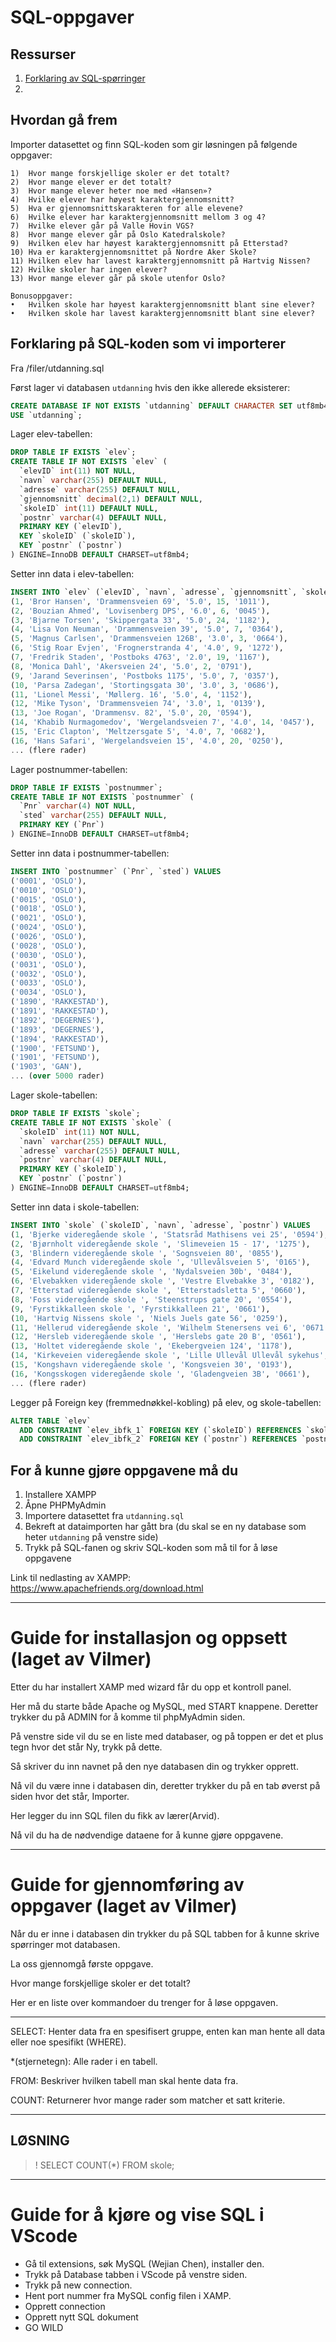 # SQL-oppgaver

## Ressurser

1. [Forklaring av SQL-spørringer](https://docs.google.com/presentation/d/1QSET-BMSjlRSdELPgQuFouzDmxIH3SE9/edit?usp=sharing&ouid=104056741787912897114&rtpof=true&sd=true)
1. 

## Hvordan gå frem

Importer datasettet og finn SQL-koden som gir løsningen på følgende oppgaver:

``` 
1)	Hvor mange forskjellige skoler er det totalt?
2)	Hvor mange elever er det totalt?
3)	Hvor mange elever heter noe med «Hansen»?
4)	Hvilke elever har høyest karaktergjennomsnitt?
5)	Hva er gjennomsnittskarakteren for alle elevene?
6)	Hvilke elever har karaktergjennomsnitt mellom 3 og 4?
7)	Hvilke elever går på Valle Hovin VGS?	
8)	Hvor mange elever går på Oslo Katedralskole?
9)	Hvilken elev har høyest karaktergjennomsnitt på Etterstad?
10)	Hva er karaktergjennomsnittet på Nordre Aker Skole?
11)	Hvilken elev har lavest karaktergjennomsnitt på Hartvig Nissen?
12)	Hvilke skoler har ingen elever?
13)	Hvor mange elever går på skole utenfor Oslo?

Bonusoppgaver:
•	Hvilken skole har høyest karaktergjennomsnitt blant sine elever?
•	Hvilken skole har lavest karaktergjennomsnitt blant sine elever?
```

## Forklaring på SQL-koden som vi importerer

Fra /filer/utdanning.sql

Først lager vi databasen `utdanning` hvis den ikke allerede eksisterer:

```sql
CREATE DATABASE IF NOT EXISTS `utdanning` DEFAULT CHARACTER SET utf8mb4 COLLATE utf8mb4_general_ci;
USE `utdanning`;
```

Lager elev-tabellen:
```sql
DROP TABLE IF EXISTS `elev`;
CREATE TABLE IF NOT EXISTS `elev` (
  `elevID` int(11) NOT NULL,
  `navn` varchar(255) DEFAULT NULL,
  `adresse` varchar(255) DEFAULT NULL,
  `gjennomsnitt` decimal(2,1) DEFAULT NULL,
  `skoleID` int(11) DEFAULT NULL,
  `postnr` varchar(4) DEFAULT NULL,
  PRIMARY KEY (`elevID`),
  KEY `skoleID` (`skoleID`),
  KEY `postnr` (`postnr`)
) ENGINE=InnoDB DEFAULT CHARSET=utf8mb4;
```

Setter inn data i elev-tabellen:
```sql
INSERT INTO `elev` (`elevID`, `navn`, `adresse`, `gjennomsnitt`, `skoleID`, `postnr`) VALUES
(1, 'Bror Hansen', 'Drammensveien 69', '5.0', 15, '1011'),
(2, 'Bouzian Ahmed', 'Lovisenberg DPS', '6.0', 6, '0045'),
(3, 'Bjarne Torsen', 'Skippergata 33', '5.0', 24, '1182'),
(4, 'Lisa Von Neuman', 'Drammensveien 39', '5.0', 7, '0364'),
(5, 'Magnus Carlsen', 'Drammensveien 126B', '3.0', 3, '0664'),
(6, 'Stig Roar Evjen', 'Frognerstranda 4', '4.0', 9, '1272'),
(7, 'Fredrik Staden', 'Postboks 4763', '2.0', 19, '1167'),
(8, 'Monica Dahl', 'Akersveien 24', '5.0', 2, '0791'),
(9, 'Jarand Severinsen', 'Postboks 1175', '5.0', 7, '0357'),
(10, 'Parsa Zadegan', 'Stortingsgata 30', '3.0', 3, '0686'),
(11, 'Lionel Messi', 'Møllerg. 16', '5.0', 4, '1152'),
(12, 'Mike Tyson', 'Drammensveien 74', '3.0', 1, '0139'),
(13, 'Joe Rogan', 'Drammensv. 82', '5.0', 20, '0594'),
(14, 'Khabib Nurmagomedov', 'Wergelandsveien 7', '4.0', 14, '0457'),
(15, 'Eric Clapton', 'Meltzersgate 5', '4.0', 7, '0682'),
(16, 'Hans Safari', 'Wergelandsveien 15', '4.0', 20, '0250'),
... (flere rader)
``` 

Lager postnummer-tabellen:
```sql
DROP TABLE IF EXISTS `postnummer`;
CREATE TABLE IF NOT EXISTS `postnummer` (
  `Pnr` varchar(4) NOT NULL,
  `sted` varchar(255) DEFAULT NULL,
  PRIMARY KEY (`Pnr`)
) ENGINE=InnoDB DEFAULT CHARSET=utf8mb4;
```


Setter inn data i postnummer-tabellen:
```sql
INSERT INTO `postnummer` (`Pnr`, `sted`) VALUES
('0001', 'OSLO'),
('0010', 'OSLO'),
('0015', 'OSLO'),
('0018', 'OSLO'),
('0021', 'OSLO'),
('0024', 'OSLO'),
('0026', 'OSLO'),
('0028', 'OSLO'),
('0030', 'OSLO'),
('0031', 'OSLO'),
('0032', 'OSLO'),
('0033', 'OSLO'),
('0034', 'OSLO'),
('1890', 'RAKKESTAD'),
('1891', 'RAKKESTAD'),
('1892', 'DEGERNES'),
('1893', 'DEGERNES'),
('1894', 'RAKKESTAD'),
('1900', 'FETSUND'),
('1901', 'FETSUND'),
('1903', 'GAN'),
... (over 5000 rader)
```


Lager skole-tabellen:
```sql
DROP TABLE IF EXISTS `skole`;
CREATE TABLE IF NOT EXISTS `skole` (
  `skoleID` int(11) NOT NULL,
  `navn` varchar(255) DEFAULT NULL,
  `adresse` varchar(255) DEFAULT NULL,
  `postnr` varchar(4) DEFAULT NULL,
  PRIMARY KEY (`skoleID`),
  KEY `postnr` (`postnr`)
) ENGINE=InnoDB DEFAULT CHARSET=utf8mb4;

```


Setter inn data i skole-tabellen:
```sql
INSERT INTO `skole` (`skoleID`, `navn`, `adresse`, `postnr`) VALUES
(1, 'Bjerke videregående skole ', 'Statsråd Mathisens vei 25', '0594'),
(2, 'Bjørnholt videregående skole ', 'Slimeveien 15 - 17', '1275'),
(3, 'Blindern videregående skole ', 'Sognsveien 80', '0855'),
(4, 'Edvard Munch videregående skole ', 'Ullevålsveien 5', '0165'),
(5, 'Eikelund videregående skole ', 'Nydalsveien 30b', '0484'),
(6, 'Elvebakken videregående skole ', 'Vestre Elvebakke 3', '0182'),
(7, 'Etterstad videregående skole ', 'Etterstadsletta 5', '0660'),
(8, 'Foss videregående skole ', 'Steenstrups gate 20', '0554'),
(9, 'Fyrstikkalleen skole ', 'Fyrstikkalleen 21', '0661'),
(10, 'Hartvig Nissens skole ', 'Niels Juels gate 56', '0259'),
(11, 'Hellerud videregående skole ', 'Wilhelm Stenersens vei 6', '0671'),
(12, 'Hersleb videregående skole ', 'Herslebs gate 20 B', '0561'),
(13, 'Holtet videregående skole ', 'Ekebergveien 124', '1178'),
(14, 'Kirkeveien videregående skole ', 'Lille Ullevål Ullevål sykehus', '0450'),
(15, 'Kongshavn videregående skole ', 'Kongsveien 30', '0193'),
(16, 'Kongsskogen videregående skole ', 'Gladengveien 3B', '0661'),
... (flere rader)
```

Legger på Foreign key (fremmednøkkel-kobling) på elev, og skole-tabellen:
```sql
ALTER TABLE `elev`
  ADD CONSTRAINT `elev_ibfk_1` FOREIGN KEY (`skoleID`) REFERENCES `skole` (`skoleID`),
  ADD CONSTRAINT `elev_ibfk_2` FOREIGN KEY (`postnr`) REFERENCES `postnummer` (`Pnr`);
```


## For å kunne gjøre oppgavene må du

1. Installere XAMPP
1. Åpne PHPMyAdmin
1. Importere datasettet fra `utdanning.sql`
1. Bekreft at dataimporten har gått bra (du skal se en ny database som heter `utdanning` på venstre side)
1. Trykk på SQL-fanen og skriv SQL-koden som må til for å løse oppgavene


 Link til nedlasting av XAMPP: https://www.apachefriends.org/download.html

---
# Guide for installasjon og oppsett (laget av Vilmer)
Etter du har installert XAMP med wizard får du opp et kontroll panel.

Her må du starte både Apache og MySQL, med START knappene. Deretter trykker du på ADMIN for å komme til phpMyAdmin siden.

På venstre side vil du se en liste med databaser, og på toppen er det et plus tegn hvor det står Ny, trykk på dette.

Så skriver du inn navnet på den nye databasen din og trykker opprett.

Nå vil du være inne i databasen din, deretter trykker du på en tab øverst på siden hvor det står, Importer.

Her legger du inn SQL filen du fikk av lærer(Arvid).

Nå vil du ha de nødvendige dataene for å kunne gjøre oppgavene.

---
# Guide for gjennomføring av oppgaver (laget av Vilmer)

Når du er inne i databasen din trykker du på SQL tabben for å kunne skrive spørringer mot databasen.

La oss gjennomgå første oppgave.

Hvor mange forskjellige skoler er det totalt?

Her er en liste over kommandoer du trenger for å løse oppgaven.

---
SELECT: Henter data fra en spesifisert gruppe, enten kan man hente all data eller noe spesifikt (WHERE).

*(stjernetegn): Alle rader i en tabell. 

FROM: Beskriver hvilken tabell man skal hente data fra.

COUNT: Returnerer hvor mange rader som matcher et satt kriterie.

---
## LØSNING

>! SELECT COUNT(*) FROM skole;

---

# Guide for å kjøre og vise SQL i VScode

- Gå til extensions, søk MySQL (Wejian Chen), installer den.
- Trykk på Database tabben i VScode på venstre siden.
- Trykk på new connection.
- Hent port nummer fra MySQL config filen i XAMP.
- Opprett connection
- Opprett nytt SQL dokument
- GO WILD




